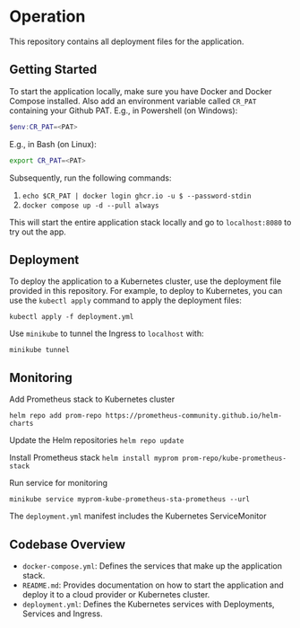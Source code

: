 # Operation
This repository contains all deployment files for the application.

## Getting Started
To start the application locally, make sure you have Docker and Docker Compose installed.
Also add an environment variable called `CR_PAT` containing your Github PAT. 
E.g., in Powershell (on Windows): 
```powershell
$env:CR_PAT=<PAT>
```
E.g., in Bash (on Linux):
```bash
export CR_PAT=<PAT>
```
Subsequently, run the following commands:

1. `echo $CR_PAT | docker login ghcr.io -u $ --password-stdin`
1. `docker compose up -d --pull always`

This will start the entire application stack locally and go to `localhost:8080` to try out the app.

## Deployment

To deploy the application to a Kubernetes cluster, use the deployment file provided in this repository. 
For example, to deploy to Kubernetes, you can use the `kubectl apply` command to apply the deployment files:

`kubectl apply -f deployment.yml`

Use `minikube` to tunnel the Ingress to `localhost` with:

`minikube tunnel`

## Monitoring
Add Prometheus stack to Kubernetes cluster

`helm repo add prom-repo https://prometheus-community.github.io/helm-charts`

Update the Helm repositories
`helm repo update`

Install Prometheus stack
`helm install myprom prom-repo/kube-prometheus-stack`

Run service for monitoring

`minikube service myprom-kube-prometheus-sta-prometheus --url`

The `deployment.yml` manifest includes the Kubernetes ServiceMonitor

## Codebase Overview
- `docker-compose.yml`: Defines the services that make up the application stack.
- `README.md`: Provides documentation on how to start the application and deploy it to a cloud provider or Kubernetes cluster.
- `deployment.yml`: Defines the Kubernetes services with Deployments, Services and Ingress.
